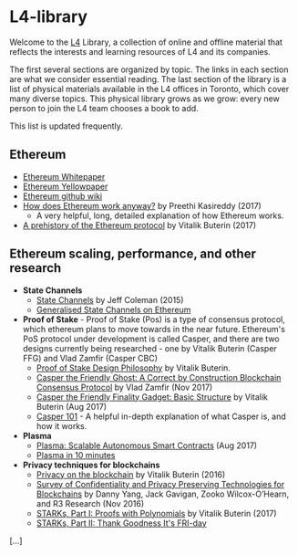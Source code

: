 # L4-library

Welcome to the [L4](l4v.io) Library, a collection of online and offline material that reflects the interests and learning resources of L4 and its companies.

The first several sections are organized by topic. The links in each section are what we consider essential reading. The last section of the library is a list of physical materials available in the L4 offices in Toronto, which cover many diverse topics. This physical library grows as we grow: every new person to join the L4 team chooses a book to add. 

This list is updated frequently.


## Ethereum

* [Ethereum Whitepaper](https://github.com/ethereum/wiki/wiki/White-Paper)
* [Ethereum Yellowpaper](http://gavwood.com/paper.pdf)
* [Ethereum github wiki](https://github.com/ethereum/wiki/wiki)
* [How does Ethereum work anyway?](https://medium.com/@preethikasireddy/how-does-ethereum-work-anyway-22d1df506369) by Preethi Kasireddy (2017)
  * A very helpful, long, detailed explanation of how Ethereum works.
* [A prehistory of the Ethereum protocol](http://vitalik.ca/general/2017/09/14/prehistory.html) by Vitalik Buterin (2017)

## Ethereum scaling, performance, and other research

* **State Channels**
  * [State Channels](http://www.jeffcoleman.ca/state-channels/) by Jeff Coleman (2015)
  * [Generalised State Channels on Ethereum](https://medium.com/l4-media/generalized-state-channels-on-ethereum-de0357f5fb44)
* **Proof of Stake** - Proof of Stake (Pos) is a type of consensus protocol, which ethereum plans to move towards in the near future. Ethereum's PoS protocol under development is called Casper, and there are two designs currently being researched - one by Vitalik Buterin (Casper FFG) and Vlad Zamfir (Casper CBC)
  * [Proof of Stake Design Philosophy](https://medium.com/@VitalikButerin/a-proof-of-stake-design-philosophy-506585978d51) by Vitalik Buterin.
  * [Casper the Friendly Ghost: A Correct by Construction Blockchain Consensus Protocol](https://github.com/ethereum/research/blob/master/papers/CasperTFG/CasperTFG.pdf) by Vlad Zamfir (Nov 2017)
  *  [Casper the Friendly Finality Gadget: Basic Structure](https://github.com/ethereum/research/blob/master/papers/other_casper/casper_basic_structure.pdf) by Vitalik Buterin (Aug 2017)
  * [Casper 101](https://medium.com/@jonchoi/ethereum-casper-101-7a851a4f1eb0) - A helpful in-depth explanation of what Casper is, and how it works.
* **Plasma**
  * [Plasma: Scalable Autonomous Smart Contracts](https://plasma.io/plasma.pdf) (Aug 2017)
  * [Plasma in 10 minutes](https://medium.com/chain-cloud-company-blog/plasma-in-10-minutes-c856da94e339)
* **Privacy techniques for blockchains**
  * [Privacy on the blockchain](https://blog.ethereum.org/2016/01/15/privacy-on-the-blockchain/) by Vitalik Buterin (2016)
  * [Survey of Confidentiality and Privacy Preserving Technologies for Blockchains](https://z.cash/static/R3_Confidentiality_and_Privacy_Report.pdf) by Danny Yang, Jack Gavigan, Zooko Wilcox-O’Hearn, and R3 Research (Nov 2016)
  *  [STARKs, Part I: Proofs with Polynomials](http://vitalik.ca/general/2017/11/09/starks_part_1.html) by Vitalik Buterin (2017)
  * [STARKs, Part II: Thank Goodness It's FRI-day](http://vitalik.ca/general/2017/11/22/starks_part_2.html)
 
 
[...]
